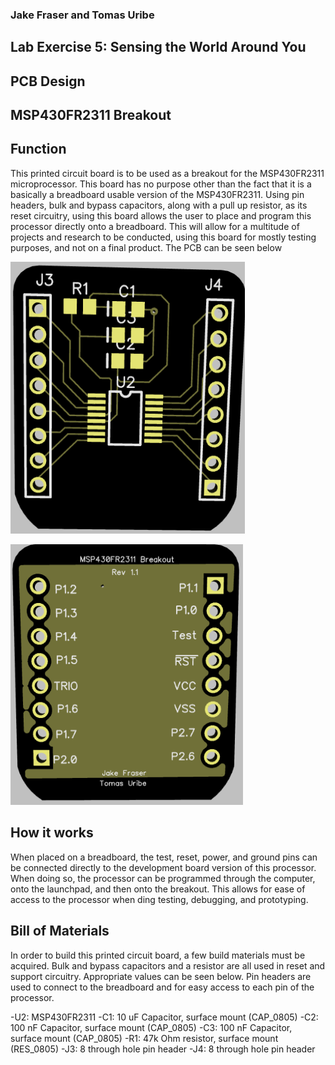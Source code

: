 ### Jake Fraser and Tomas Uribe

## Lab Exercise 5: Sensing the World Around You
## PCB Design
## MSP430FR2311 Breakout

## Function
This printed circuit board is to be used as a breakout for the MSP430FR2311 microprocessor. This board has no purpose other than the
 fact that it is a basically a breadboard usable version of the MSP430FR2311. Using pin headers, bulk and bypass capacitors, along with a pull up resistor,
 as its reset circuitry, using this board allows the user to place and program this processor directly onto a breadboard. This will allow for 
 a multitude of projects and research to be conducted, using this board for mostly testing purposes, and not on a final product. The PCB can be seen below 
 
![alt text](https://github.com/RU09342/lab-5-sensing-the-world-around-you-dreamteam-a/blob/master/PCB%20Design/Front.PNG)

![alt text](https://github.com/RU09342/lab-5-sensing-the-world-around-you-dreamteam-a/blob/master/PCB%20Design/Back.PNG)

## How it works
 When placed on a breadboard, the test, reset, power, and ground pins can be connected directly to the development board version of this processor. When
 doing so, the processor can be programmed through the computer, onto the launchpad, and then onto the breakout. This allows for ease of access to the processor
 when ding testing, debugging, and prototyping. 

## Bill of Materials
In order to build this printed circuit board, a few build materials must be acquired. Bulk and bypass capacitors and a resistor are all used in reset and support circuitry. 
 Appropriate values can be seen below. Pin headers are used to connect to the breadboard and for easy access to each pin of the processor. 

-U2: MSP430FR2311
-C1: 10 uF Capacitor, surface mount (CAP_0805) 
-C2: 100 nF Capacitor, surface mount (CAP_0805)
-C3: 100 nF Capacitor, surface mount (CAP_0805)
-R1: 47k Ohm resistor, surface mount (RES_0805)
-J3: 8 through hole pin header
-J4: 8 through hole pin header